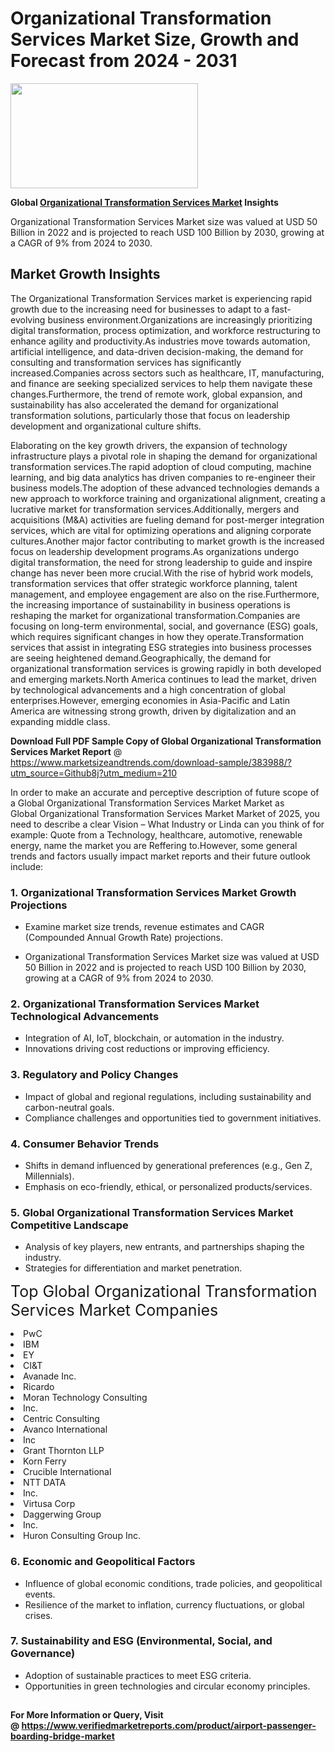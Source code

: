 <H1>Organizational Transformation Services Market Size, Growth and Forecast from 2024 - 2031</H1><img class="aligncenter size-medium wp-image-584254" src="https://thirdeyenews.in/wp-content/uploads/2024/09/Global-Market-Research-300x168.jpeg" alt="" width="300" height="168" /><p><strong>Global&nbsp;<a href="https://www.marketsizeandtrends.com/download-sample/383988/?utm_source=Github8j?utm_medium=210">Organizational Transformation Services Market</a> Insights</strong></p><p>Organizational Transformation Services Market size was valued at USD 50 Billion in 2022 and is projected to reach USD 100 Billion by 2030, growing at a CAGR of 9% from 2024 to 2030.</p><p><h2>Market Growth Insights</h2> <p>The Organizational Transformation Services market is experiencing rapid growth due to the increasing need for businesses to adapt to a fast-evolving business environment.Organizations are increasingly prioritizing digital transformation, process optimization, and workforce restructuring to enhance agility and productivity.As industries move towards automation, artificial intelligence, and data-driven decision-making, the demand for consulting and transformation services has significantly increased.Companies across sectors such as healthcare, IT, manufacturing, and finance are seeking specialized services to help them navigate these changes.Furthermore, the trend of remote work, global expansion, and sustainability has also accelerated the demand for organizational transformation solutions, particularly those that focus on leadership development and organizational culture shifts.</p> <p>Elaborating on the key growth drivers, the expansion of technology infrastructure plays a pivotal role in shaping the demand for organizational transformation services.The rapid adoption of cloud computing, machine learning, and big data analytics has driven companies to re-engineer their business models.The adoption of these advanced technologies demands a new approach to workforce training and organizational alignment, creating a lucrative market for transformation services.Additionally, mergers and acquisitions (M&A) activities are fueling demand for post-merger integration services, which are vital for optimizing operations and aligning corporate cultures.Another major factor contributing to market growth is the increased focus on leadership development programs.As organizations undergo digital transformation, the need for strong leadership to guide and inspire change has never been more crucial.With the rise of hybrid work models, transformation services that offer strategic workforce planning, talent management, and employee engagement are also on the rise.Furthermore, the increasing importance of sustainability in business operations is reshaping the market for organizational transformation.Companies are focusing on long-term environmental, social, and governance (ESG) goals, which requires significant changes in how they operate.Transformation services that assist in integrating ESG strategies into business processes are seeing heightened demand.Geographically, the demand for organizational transformation services is growing rapidly in both developed and emerging markets.North America continues to lead the market, driven by technological advancements and a high concentration of global enterprises.However, emerging economies in Asia-Pacific and Latin America are witnessing strong growth, driven by digitalization and an expanding middle class.</p><p><span class=""><strong>Download Full PDF Sample Copy of Global Organizational Transformation Services Market Report</strong> @ <a href="https://www.marketsizeandtrends.com/download-sample/383988/?utm_source=Github8j?utm_medium=210" target="_blank">https://www.marketsizeandtrends.com/download-sample/383988/?utm_source=Github8j?utm_medium=210</a></span></p><p>In order to make an accurate and perceptive description of future scope of a Global&nbsp;Organizational Transformation Services Market Market as Global&nbsp;Organizational Transformation Services Market Market of 2025, you need to describe a clear Vision &ndash; What Industry or Linda can you think of for example: Quote from a Technology, healthcare, automotive, renewable energy, name the market you are Reffering to.However, some general trends and factors usually impact market reports and their future outlook include:</p><h3>1.&nbsp;<strong>Organizational Transformation Services Market Growth Projections</strong></h3><ul><li>Examine market size trends, revenue estimates and CAGR (Compounded Annual Growth Rate) projections.</li><li><p>Organizational Transformation Services Market size was valued at USD 50 Billion in 2022 and is projected to reach USD 100 Billion by 2030, growing at a CAGR of 9% from 2024 to 2030.</p></li></ul><h3>2.&nbsp;<strong>Organizational Transformation Services Market Technological Advancements</strong></h3><ul><li>Integration of AI, IoT, blockchain, or automation in the industry.</li><li>Innovations driving cost reductions or improving efficiency.</li></ul><h3>3.&nbsp;<strong>Regulatory and Policy Changes</strong></h3><ul><li>Impact of global and regional regulations, including sustainability and carbon-neutral goals.</li><li>Compliance challenges and opportunities tied to government initiatives.</li></ul><h3>4.&nbsp;<strong>Consumer Behavior Trends</strong></h3><ul><li>Shifts in demand influenced by generational preferences (e.g., Gen Z, Millennials).</li><li>Emphasis on eco-friendly, ethical, or personalized products/services.</li></ul><h3>5.&nbsp;<strong>Global Organizational Transformation Services Market Competitive Landscape</strong></h3><ul><li>Analysis of key players, new entrants, and partnerships shaping the industry.</li><li>Strategies for differentiation and market penetration.</li></ul><p data-pm-slice="1 1 []"><span style="color: inherit; font-family: inherit; font-size: 25px;">Top Global Organizational Transformation Services Market Companies</span></p><div class="" data-test-id=""><p><li>PwC</li><li> IBM</li><li> EY</li><li> CI&T</li><li> Avanade Inc.</li><li> Ricardo</li><li> Moran Technology Consulting</li><li> Inc.</li><li> Centric Consulting</li><li> Avanco International</li><li> Inc</li><li> Grant Thornton LLP</li><li> Korn Ferry</li><li> Crucible International</li><li> NTT DATA</li><li> Inc.</li><li> Virtusa Corp</li><li> Daggerwing Group</li><li> Inc.</li><li> Huron Consulting Group Inc.</li></p></div><h3>6.&nbsp;<strong>Economic and Geopolitical Factors</strong></h3><ul><li>Influence of global economic conditions, trade policies, and geopolitical events.</li><li>Resilience of the market to inflation, currency fluctuations, or global crises.</li></ul><h3>7.&nbsp;<strong>Sustainability and ESG (Environmental, Social, and Governance)</strong></h3><ul><li>Adoption of sustainable practices to meet ESG criteria.</li><li>Opportunities in green technologies and circular economy principles.</li></ul><h2><strong style="font-size: 14px;">For More Information or Query, Visit @&nbsp;</strong><a style="background-color: #ffffff; font-size: 14px;" href="https://www.marketsizeandtrends.com/report/organizational-transformation-services-market/" target="_blank">https://www.verifiedmarketreports.com/product/airport-passenger-boarding-bridge-market</a></h2>